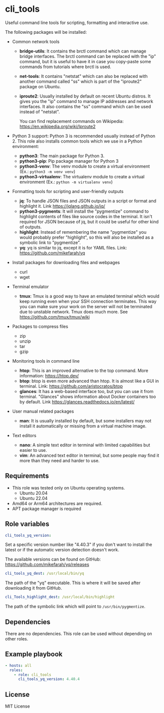 cli_tools
=========

Useful command line tools for scripting, formatting and interactive use.

The following packages will be installed:

- Common network tools
  - **bridge-utils**: It contains the brctl command which can manage bridge interfaces. The brctl command can be replaced with the "ip" command, but it is useful to have it in case you copy-paste some commands from tutorials where brctl is used.
  - **net-tools**: It contains "netstat" which can also be replaced with another command called "ss" which is part of the "iproute2" package on Ubuntu.
  - **iproute2**: Usually installed by default on recent Ubuntu distros. It gives you the "ip" command to manage IP addresses and network interfaces. It also contains the "ss" command which can be used instead of "netstat".

    You can find replacement commands on Wikipedia: <https://en.wikipedia.org/wiki/Iproute2>

- Python 3 support:
  Python 3 is recommended usually instead of Python 2. This role also installs common tools which we use in a Python environment:

  - **python3**: The main package for Python 3.
  - **python3-pip**: Pip package manager for Python 3
  - **python3-venv**: The venv module to create a virtual environment (Ex.: `python3 -m venv venv`)
  - **python3-virtualenv**: The virtualenv module to create a virtual environment (Ex.: `python -m virtualenv venv`)

- Formatting tools for scripting and user-friendly outputs
  - **jq**: To handle JSON files and JSON outputs in a script or format and highlight it. Link <https://jqlang.github.io/jq/>
  - **python3-pygments**: It will install the "pygmentize" command to highlight contents of files like source codes in the terminal. It isn't required for JSON because of jq, but it could be useful for other kind of outputs.
  - **highlight**: Instead of remembering the name "pygmentize" you would probably prefer "highlight", so this will also be installed as a symbolic link to "pygmentize".
  - **yq**: yq is similar to jq, except it is for YAML files. Link: <https://github.com/mikefarah/yq>

- Install packages for downloading files and webpages
  - curl
  - wget

- Terminal emulator
  - **tmux**: Tmux is a good way to have an emulated terminal which would keep running even when your SSH connection terminates. This way you can make sure your work on the server will not be terminated due to unstable network. Tmux does much more. See <https://github.com/tmux/tmux/wiki>

- Packages to compress files
  - zip
  - unzip
  - tar
  - gzip

- Monitoring tools in command line
  - **htop**: This is an improved alternative to the top command. More information: <https://htop.dev/>
  - **btop**: btop is even more advanced than htop. It is almost like a GUI in terminal. Link: <https://github.com/aristocratos/btop>
  - **glances**: It has a web-based interface too, but you can use it from terminal. "Glances" shows information about Docker containers too by default. Link <https://glances.readthedocs.io/en/latest/>

- User manual related packages
  - **man**: It is usually installed by default, but some installers may not install it automatically or missing from a virtual machine image.

- Text editors
  - **nano**: A simple text editor in terminal with limited capabilities but easier to use.
  - **vim**: An advanced text editor in terminal, but some people may find it more than they need and harder to use.

Requirements
------------

- This role was tested only on Ubuntu operating systems.
  - Ubuntu 20.04
  - Ubuntu 22.04 
- Amd64 or Arm64 architectures are required.
- APT package manager is required

Role variables
--------------

```yaml
cli_tools_yq_version:
```

Set a specific version number like "4.40.3" if you don't want to install the latest or if the automatic version detection doesn't work.

The available versions can be found on GitHub: <https://github.com/mikefarah/yq/releases>

```yaml
cli_tools_yq_dest: /usr/local/bin/yq
```

The path of the "yq" executable. This is where it will be saved after downloading it from GitHub.

```yaml
cli_Tools_highlight_dest: /usr/local/bin/highlight
```

The path of the symbolic link which will point to `/usr/bin/pygmentize`.

Dependencies
------------

There are no dependencies. This role can be used without depending on other roles.

Example playbook
----------------

```yaml
- hosts: all
  roles:
    - role: cli_tools
      cli_tools_yq_version: 4.40.4
```

License
-------

MIT License
